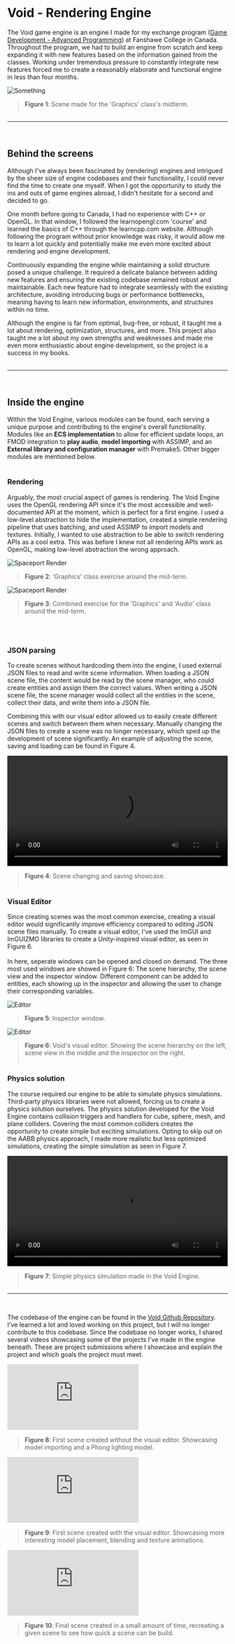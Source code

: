 # Void - Rendering Engine

The Void game engine is an engine I made for my exchange program ([Game Development - Advanced Programming](https://www.fanshawec.ca/programs/gdp1-game-development-advanced-programming/next)) at Fanshawe College in Canada. Throughout the program, we had to build an engine from scratch and keep expanding it with new features based on the information gained from the classes. Working under tremendous pressure to constantly integrate new features forced me to create a reasonably elaborate and functional engine in less than four months.

![Something](/Projects/Void/FirstRender.png)
> **Figure 1**: Scene made for the 'Graphics' class's midterm.
<br><br>
<hr>
<br>

## Behind the screens
Although I've always been fascinated by (rendering) engines and intrigued by the sheer size of engine codebases and their functionality, I could never find the time to create one myself. When I got the opportunity to study the ins and outs of game engines abroad, I didn't hesitate for a second and decided to go.  

One month before going to Canada, I had no experience with C++ or OpenGL. In that window, I followed the learnopengl.com 'course' and learned the basics of C++ through the learncpp.com website. Although following the program without prior knowledge was risky, it would allow me to learn a lot quickly and potentially make me even more excited about rendering and engine development. 

Continuously expanding the engine while maintaining a solid structure posed a unique challenge. It required a delicate balance between adding new features and ensuring the existing codebase remained robust and maintainable. Each new feature had to integrate seamlessly with the existing architecture, avoiding introducing bugs or performance bottlenecks, meaning having to learn new information, environments, and structures within no time. 

Although the engine is far from optimal, bug-free, or robust, it taught me a lot about rendering, optimization, structures, and more. This project also taught me a lot about my own strengths and weaknesses and made me even more enthusiastic about engine development, so the project is a success in my books.
<br><br>
<hr>
<br>

## Inside the engine
Within the Void Engine, various modules can be found, each serving a unique purpose and contributing to the engine's overall functionality. Modules like an **ECS implementation** to allow for efficient update loops, an FMOD integration to **play audio**, **model importing** with ASSIMP, and an **External library and configuration manager** with Premake5. Other bigger modules are mentioned below.
<br><br>

### Rendering
Arguably, the most crucial aspect of games is rendering. The Void Engine uses the OpenGL rendering API since it's the most accessible and well-documented API at the moment, which is perfect for a first engine. I used a low-level abstraction to hide the implementation, created a simple rendering pipeline that uses batching, and used ASSIMP to import models and textures. Initially, I wanted to use abstraction to be able to switch rendering APIs as a cool extra. This was before I knew not all rendering APIs work as OpenGL, making low-level abstraction the wrong approach. 

<div class="contentRow">
  <div>

  ![Spaceport Render](/Projects/Void/SpaceportRender.png)
  > **Figure 2**: 'Graphics' class exercise around the mid-term.

  </div>
  <div>

  ![Spaceport Render](/Projects/Void/AudioRender.png)
  > **Figure 3**: Combined exercise for the 'Graphics' and 'Audio' class around the mid-term.

  </div>
</div>
<br><br>

### JSON parsing
To create scenes without hardcoding them into the engine, I used external JSON files to read and write scene information. When loading a JSON scene file, the content would be read by the scene manager, who could create entities and assign them the correct values. When writing a JSON scene file, the scene manager would collect all the entities in the scene, collect their data, and write them into a JSON file.

Combining this with our visual editor allowed us to easily create different scenes and switch between them when necessary. Manually changing the JSON files to create a scene was no longer necessary, which sped up the development of scene significantly. An example of adjusting the scene, saving and loading can be found in Figure 4. 

<video controls width="100%">
  <source src="/Projects/Void/EditorShowcase.mkv" type="video/mp4">
</video>

> **Figure 4**: Scene changing and saving showcase.
<br><br>

### Visual Editor
<div class="contentRow">
<div>
Since creating scenes was the most common exercise, creating a visual editor would significantly improve efficiency compared to editing JSON scene files manually. To create a visual editor, I've used the ImGUI and ImGUIZMO libraries to create a Unity-inspired visual editor, as seen in Figure 6. 
<br><br>
In here, seperate windows can be opened and closed on demand. The three most used windows are showed in Figure 6: The scene hierarchy, the scene view and the inspector window. Different component can be added to entities, each showing up in the inspector and allowing the user to change their corresponding variables.
</div>
<div class="R">

![Editor](/Projects/Void/Inspector.png)
> **Figure 5**: Inspector window.

</div>
</div>

![Editor](/Projects/Void/Editor.png)
> **Figure 6**: Void's visual editor. Showing the scene hierarchy on the left, scene view in the middle and the inspector on the right.
<br><br>

### Physics solution
The course required our engine to be able to simulate physics simulations. Third-party physics libraries were not allowed, forcing us to create a physics solution ourselves. The physics solution developed for the Void Engine contains collision triggers and handlers for cube, sphere, mesh, and plane colliders. Covering the most common colliders creates the opportunity to create simple but exciting simulations. Opting to skip out on the AABB physics approach, I made more realistic but less optimized simulations, creating the simple simulation as seen in Figure 7.

<video controls width="100%">
  <source src="/Projects/Void/PhysicsShowcase.mp4" type="video/mp4">
</video>

> **Figure 7**: Simple physics simulation made in the Void Engine.
<br><br>
<hr>
<br>

The codebase of the engine can be found in the [Void Github Repository](https://github.com/TJJonker/Void). I've learned a lot and loved working on this project, but I will no longer contribute to this codebase. Since the codebase no longer works, I shared several videos showcasing some of the projects I've made in the engine beneath. These are project submissions where I showcase and explain the project and which goals the project must meet.


<div class="video-container">
  <iframe src="https://www.youtube.com/embed/kqsfv58cwn0" frameborder="0" allowfullscreen></iframe>
</div>

> **Figure 8**: First scene created without the visual editor. Showcasing model importing and a Phong lighting model.

<div class="video-container">
  <iframe src="https://www.youtube.com/embed/lMWSbyFV3qk" frameborder="0" allowfullscreen></iframe>
</div>

> **Figure 9**: First scene created with the visual editor. Showcasing more interesting model placement, blending and texture animations.

<div class="video-container">
  <iframe src="https://www.youtube.com/embed/O63d6VCCajE" frameborder="0" allowfullscreen></iframe>
</div>

> **Figure 10**: Final scene created in a small amount of time, recreating a given scene to see how quick a scene can be build.